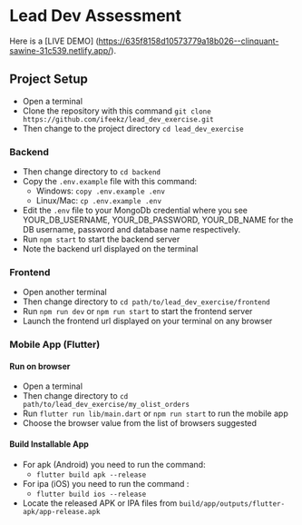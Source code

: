 # Lead Dev Assessment
Here is a [LIVE DEMO] (https://635f8158d10573779a18b026--clinquant-sawine-31c539.netlify.app/).

## Project Setup
* Open a terminal
* Clone the repository with this command `git clone https://github.com/ifeekz/lead_dev_exercise.git`
* Then change to the project directory `cd lead_dev_exercise`

### Backend
* Then change directory to `cd backend`
* Copy the `.env.example` file with this command:
    * Windows: `copy .env.example .env`
    * Linux/Mac: `cp .env.example .env`
* Edit the `.env` file to your MongoDb credential where you see YOUR_DB_USERNAME, YOUR_DB_PASSWORD, YOUR_DB_NAME for the DB username, password and database name respectively.
* Run `npm start` to start the backend server
* Note the backend url displayed on the terminal

### Frontend
* Open another terminal
* Then change directory to `cd path/to/lead_dev_exercise/frontend`
* Run `npm run dev` or `npm run start` to start the frontend server
* Launch the frontend url displayed on your terminal on any browser

### Mobile App (Flutter)
#### Run on browser
* Open a terminal
* Then change directory to `cd path/to/lead_dev_exercise/my_olist_orders`
* Run `flutter run lib/main.dart` or `npm run start` to run the mobile app
* Choose the browser value from the list of browsers suggested

#### Build Installable App
* For apk (Android) you need to run the command:
    - `flutter build apk --release`
* For ipa (iOS) you need to run the command :
    - `flutter build ios --release`
* Locate the released APK or IPA files from `build/app/outputs/flutter-apk/app-release.apk`
